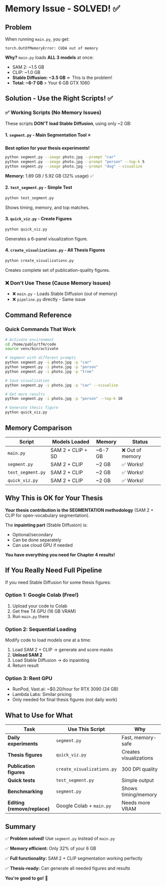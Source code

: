 # Memory Issue - SOLVED! ✅

## Problem

When running `main.py`, you get:
```
torch.OutOfMemoryError: CUDA out of memory
```

**Why?** `main.py` loads **ALL 3 models** at once:
- SAM 2: ~1.5 GB
- CLIP: ~1.0 GB
- **Stable Diffusion: ~3.5 GB** ← This is the problem!
- **Total: ~6-7 GB** > Your 6 GB GTX 1060

## Solution - Use the Right Scripts! ✅

### ✅ **Working Scripts** (No Memory Issues)

These scripts **DON'T load Stable Diffusion**, using only ~2 GB:

#### 1. `segment.py` - Main Segmentation Tool ⭐

**Best option for your thesis experiments!**

```bash
python segment.py --image photo.jpg --prompt "car"
python segment.py --image photo.jpg --prompt "person" --top-k 5
python segment.py --image photo.jpg --prompt "dog" --visualize
```

**Memory:** 1.89 GB / 5.92 GB (32% usage) ✅

#### 2. `test_segment.py` - Simple Test

```bash
python test_segment.py
```

Shows timing, memory, and top matches.

#### 3. `quick_viz.py` - Create Figures

```bash
python quick_viz.py
```

Generates a 6-panel visualization figure.

#### 4. `create_visualizations.py` - All Thesis Figures

```bash
python create_visualizations.py
```

Creates complete set of publication-quality figures.

### ❌ **Don't Use These** (Cause Memory Issues)

- ❌ `main.py` - Loads Stable Diffusion (out of memory)
- ❌ `pipeline.py` directly - Same issue

## Command Reference

### Quick Commands That Work

```bash
# Activate environment
cd /home/pablo/tfm/code
source venv/bin/activate

# Segment with different prompts
python segment.py -i photo.jpg -p "car"
python segment.py -i photo.jpg -p "person"
python segment.py -i photo.jpg -p "tree"

# Save visualization
python segment.py -i photo.jpg -p "car" --visualize

# Get more results
python segment.py -i photo.jpg -p "person" --top-k 10

# Generate thesis figure
python quick_viz.py
```

## Memory Comparison

| Script | Models Loaded | Memory | Status |
|--------|---------------|--------|--------|
| `main.py` | SAM 2 + CLIP + SD | ~6-7 GB | ❌ Out of memory |
| `segment.py` | SAM 2 + CLIP | ~2 GB | ✅ Works! |
| `test_segment.py` | SAM 2 + CLIP | ~2 GB | ✅ Works! |
| `quick_viz.py` | SAM 2 + CLIP | ~2 GB | ✅ Works! |

## Why This is OK for Your Thesis

**Your thesis contribution is the SEGMENTATION methodology** (SAM 2 + CLIP for open-vocabulary segmentation).

The **inpainting part** (Stable Diffusion) is:
- Optional/secondary
- Can be done separately
- Can use cloud GPU if needed

**You have everything you need for Chapter 4 results!**

## If You Really Need Full Pipeline

If you need Stable Diffusion for some thesis figures:

### Option 1: Google Colab (Free!)

1. Upload your code to Colab
2. Get free T4 GPU (16 GB VRAM)
3. Run `main.py` there

### Option 2: Sequential Loading

Modify code to load models one at a time:
1. Load SAM 2 + CLIP → generate and score masks
2. **Unload SAM 2**
3. Load Stable Diffusion → do inpainting
4. Return result

### Option 3: Rent GPU

- RunPod, Vast.ai: ~$0.20/hour for RTX 3090 (24 GB)
- Lambda Labs: Similar pricing
- Only needed for final thesis figures (not daily work)

## What to Use for What

| Task | Use This Script | Why |
|------|----------------|-----|
| **Daily experiments** | `segment.py` | Fast, memory-safe |
| **Thesis figures** | `quick_viz.py` | Creates visualizations |
| **Publication figures** | `create_visualizations.py` | 300 DPI quality |
| **Quick tests** | `test_segment.py` | Simple output |
| **Benchmarking** | `segment.py` | Shows timing/memory |
| **Editing (remove/replace)** | Google Colab + `main.py` | Needs more VRAM |

## Summary

✅ **Problem solved!** Use `segment.py` instead of `main.py`

✅ **Memory efficient:** Only 32% of your 6 GB

✅ **Full functionality:** SAM 2 + CLIP segmentation working perfectly

✅ **Thesis-ready:** Can generate all needed figures and results

**You're good to go!** 🚀
